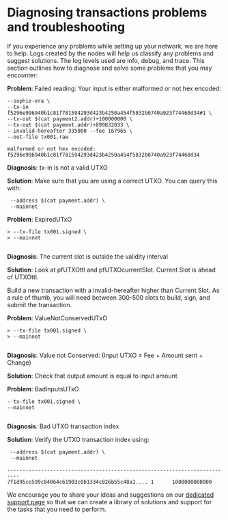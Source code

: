 # Diagnosing transactions problems and troubleshooting

If you experience any problems while setting up your network, we are here to help. Logs created by the nodes will help us classify any problems and suggest solutions. The log levels used are info, debug, and trace.
This section outlines how to diagnose and solve some problems that you may encounter:

**Problem**: Failed reading: Your input is either malformed or not hex encoded:

```$ bcc-cli transaction build-raw \
--sophie-era \
--tx-in f5296e996940b1c81f781594293d423b4250a454f5832b0740a923f74460d34#1 \
--tx-out $(cat payment2.addr)+100000000 \
--tx-out $(cat payment.addr)+899832033 \
--invalid-hereafter 335000 --fee 167965 \
--out-file tx001.raw
```

```> option --tx-in: Failed reading: Your input is either
malformed or not hex encoded:
f5296e996940b1c81f781594293d423b4250a454f5832b0740a923f74460d34
```

**Diagnosis**:  tx-in is not a valid UTXO

**Solution**: Make sure that you are using a correct UTXO. You can query this with:

```$ bcc-cli query utxo \
 --address $(cat payment.addr) \
 --mainnet
```

**Problem**: ExpiredUTxO

```$ bcc-cli transaction submit \
> --tx-file tx001.signed \
> --mainnet
```

```> ApplyTxError [LedgerFailure (UtxowFailure (UtxoFailure(ExpiredUTxO {pfUTXOttl = SlotNo {unSlotNo = 123456}, pfUTXOcurrentSlot = SlotNo {unSlotNo = 123457}})))]
```
**Diagnosis**: The current slot is outside the validity interval

**Solution**: Look at pfUTXOttl and pfUTXOcurrentSlot. Current Slot is ahead of UTXOttl.

Build a new transaction with a invalid-hereafter higher than Current Slot. As a rule of thumb, you will need between 300-500 slots to build, sign, and submit the transaction.

**Problem**: ValueNotConservedUTxO

```$ bcc-cli transaction submit \
> --tx-file tx001.signed \
> --mainnet
```

```ApplyTxError [LedgerFailure (UtxowFailure (UtxoFailure (FeeTooSmallUTxO (Coin 172409) (Coin 167965)))),LedgerFailure (UtxowFailure (UtxoFailure (ValueNotConservedUTxO (Coin 1000000000)(Coin 999999998))))]
```
**Diagnosis**: Value not Conserved: (Input UTXO ≠ Fee + Amount sent + Change)

**Solution**: Check that output amount is equal to input amount

**Problem**: BadInputsUTxO

```$ bcc-cli transaction submit \
--tx-file tx001.signed \
--mainnet
```
```> ApplyTxError [LedgerFailure (UtxowFailure (UtxoFailure (BadInputsUTxO (fromList [TxIn (TxId {_TxId =f5296e996940b1c81f781594293d423b4250a454f5832b0740a923f74460d34e}) ]))))
```
**Diagnosis**: Bad UTXO transaction index

**Solution**: Verify the UTXO transaction index using:

```$ bcc-cli query utxo \
 --address $(cat payment.addr) \
 --mainnet
```

```>  TxHash                                    TxIx      Entropic
--------------------------------------------------------------------------
7f1d95ce599c84064c61903c0b1334c826b55c48a1.... 1      1000000000000
```

We encourage you to share your ideas and suggestions on our [dedicated support page](https://tbco.zendesk.com/hc/en-us/categories/900000102203-Sophie-Testnet) so that we can create a library of solutions and support for the tasks that you need to perform.
